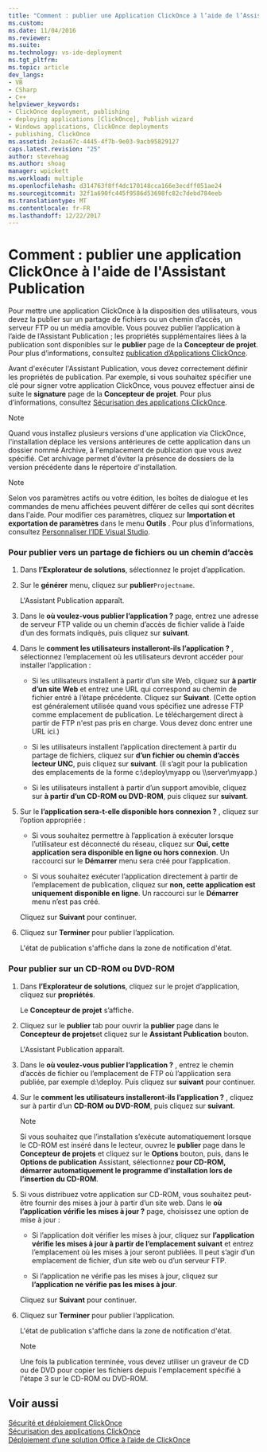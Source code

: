 ```yaml
---
title: "Comment : publier une Application ClickOnce à l’aide de l’Assistant Publication | Documents Microsoft"
ms.custom: 
ms.date: 11/04/2016
ms.reviewer: 
ms.suite: 
ms.technology: vs-ide-deployment
ms.tgt_pltfrm: 
ms.topic: article
dev_langs:
- VB
- CSharp
- C++
helpviewer_keywords:
- ClickOnce deployment, publishing
- deploying applications [ClickOnce], Publish wizard
- Windows applications, ClickOnce deployments
- publishing, ClickOnce
ms.assetid: 2e4aa67c-4445-4f7b-9e03-9acb95829127
caps.latest.revision: "25"
author: stevehoag
ms.author: shoag
manager: wpickett
ms.workload: multiple
ms.openlocfilehash: d314763f8ff4dc170148cca166e3ecdff051ae24
ms.sourcegitcommit: 32f1a690fc445f9586d53698fc82c7debd784eeb
ms.translationtype: MT
ms.contentlocale: fr-FR
ms.lasthandoff: 12/22/2017
---
```

# <a name="how-to-publish-a-clickonce-application-using-the-publish-wizard"></a>Comment : publier une application ClickOnce à l'aide de l'Assistant Publication
Pour mettre une application ClickOnce à la disposition des utilisateurs, vous devez la publier sur un partage de fichiers ou un chemin d’accès, un serveur FTP ou un média amovible. Vous pouvez publier l’application à l’aide de l’Assistant Publication ; les propriétés supplémentaires liées à la publication sont disponibles sur le **publier** page de la **Concepteur de projet**. Pour plus d’informations, consultez [publication d’Applications ClickOnce](../deployment/publishing-clickonce-applications.md).  
  
 Avant d'exécuter l'Assistant Publication, vous devez correctement définir les propriétés de publication. Par exemple, si vous souhaitez spécifier une clé pour signer votre application ClickOnce, vous pouvez effectuer ainsi de suite le **signature** page de la **Concepteur de projet**. Pour plus d’informations, consultez [Sécurisation des applications ClickOnce](../deployment/securing-clickonce-applications.md).  
  
> [!NOTE]
>  Quand vous installez plusieurs versions d'une application via ClickOnce, l'installation déplace les versions antérieures de cette application dans un dossier nommé Archive, à l'emplacement de publication que vous avez spécifié. Cet archivage permet d'éviter la présence de dossiers de la version précédente dans le répertoire d'installation.  
  
> [!NOTE]
>  Selon vos paramètres actifs ou votre édition, les boîtes de dialogue et les commandes de menu affichées peuvent différer de celles qui sont décrites dans l'aide. Pour modifier ces paramètres, cliquez sur **Importation et exportation de paramètres** dans le menu **Outils** . Pour plus d’informations, consultez [Personnaliser l’IDE Visual Studio](../ide/personalizing-the-visual-studio-ide.md).  
  
### <a name="to-publish-to-a-file-share-or-path"></a>Pour publier vers un partage de fichiers ou un chemin d’accès  
  
1.  Dans **l’Explorateur de solutions**, sélectionnez le projet d’application.  
  
2.  Sur le **générer** menu, cliquez sur **publier**`Projectname`.  
  
     L'Assistant Publication apparaît.  
  
3.  Dans le **où voulez-vous publier l’application ?** page, entrez une adresse de serveur FTP valide ou un chemin d’accès de fichier valide à l’aide d’un des formats indiqués, puis cliquez sur **suivant**.  
  
4.  Dans le **comment les utilisateurs installeront-ils l’application ?** , sélectionnez l’emplacement où les utilisateurs devront accéder pour installer l’application :  
  
    -   Si les utilisateurs installent à partir d’un site Web, cliquez sur **à partir d’un site Web** et entrez une URL qui correspond au chemin de fichier entré à l’étape précédente. Cliquez sur **Suivant**. (Cette option est généralement utilisée quand vous spécifiez une adresse FTP comme emplacement de publication. Le téléchargement direct à partir de FTP n'est pas pris en charge. Vous devez donc entrer une URL ici.)   
  
    -   Si les utilisateurs installent l’application directement à partir du partage de fichiers, cliquez sur **d’un fichier ou chemin d’accès lecteur UNC**, puis cliquez sur **suivant**. (Il s’agit pour la publication des emplacements de la forme c:\deploy\myapp ou \\\server\myapp.)  
  
    -   Si les utilisateurs installent à partir d’un support amovible, cliquez sur **à partir d’un CD-ROM ou DVD-ROM**, puis cliquez sur **suivant**.  
  
5.  Sur le **l’application sera-t-elle disponible hors connexion ?** , cliquez sur l’option appropriée :  
  
    -   Si vous souhaitez permettre à l’application à exécuter lorsque l’utilisateur est déconnecté du réseau, cliquez sur **Oui, cette application sera disponible en ligne ou hors connexion**. Un raccourci sur le **Démarrer** menu sera créé pour l’application.  
  
    -   Si vous souhaitez exécuter l’application directement à partir de l’emplacement de publication, cliquez sur **non, cette application est uniquement disponible en ligne**. Un raccourci sur le **Démarrer** menu n’est pas créé.  
  
     Cliquez sur **Suivant** pour continuer.  
  
6.  Cliquez sur **Terminer** pour publier l’application.  
  
     L'état de publication s'affiche dans la zone de notification d'état.  
  
### <a name="to-publish-to-a-cd-rom-or-dvd-rom"></a>Pour publier sur un CD-ROM ou DVD-ROM  
  
1.  Dans **l’Explorateur de solutions**, cliquez sur le projet d’application, cliquez sur **propriétés**.  
  
     Le **Concepteur de projet** s’affiche.  
  
2.  Cliquez sur le **publier** tab pour ouvrir la **publier** page dans le **Concepteur de projets**et cliquez sur le **Assistant Publication** bouton.  
  
     L'Assistant Publication apparaît.  
  
3.  Dans le **où voulez-vous publier l’application ?** , entrez le chemin d’accès de fichier ou l’emplacement de FTP où l’application sera publiée, par exemple d:\deploy. Puis cliquez sur **suivant** pour continuer.  
  
4.  Sur le **comment les utilisateurs installeront-ils l’application ?** , cliquez sur à partir d’un **CD-ROM ou DVD-ROM**, puis cliquez sur **suivant**.  
  
    > [!NOTE]
    >  Si vous souhaitez que l’installation s’exécute automatiquement lorsque le CD-ROM est inséré dans le lecteur, ouvrez le **publier** page dans le **Concepteur de projets** et cliquez sur le **Options** bouton, puis, dans le **Options de publication** Assistant, sélectionnez **pour CD-ROM, démarrer automatiquement le programme d’installation lors de l’insertion du CD-ROM**.  
  
5.  Si vous distribuez votre application sur CD-ROM, vous souhaitez peut-être fournir des mises à jour à partir d’un site web. Dans le **où l’application vérifie les mises à jour ?** page, choisissez une option de mise à jour :  
  
    -   Si l’application doit vérifier les mises à jour, cliquez sur **l’application vérifie les mises à jour à partir de l’emplacement suivant** et entrez l’emplacement où les mises à jour seront publiées. Il peut s’agir d’un emplacement de fichier, d’un site web ou d’un serveur FTP.  
  
    -   Si l’application ne vérifie pas les mises à jour, cliquez sur **l’application ne vérifie pas les mises à jour**.  
  
     Cliquez sur **Suivant** pour continuer.  
  
6.  Cliquez sur **Terminer** pour publier l’application.  
  
     L'état de publication s'affiche dans la zone de notification d'état.  
  
    > [!NOTE]
    >  Une fois la publication terminée, vous devez utiliser un graveur de CD ou de DVD pour copier les fichiers depuis l'emplacement spécifié à l'étape 3 sur le CD-ROM ou DVD-ROM.  
  
## <a name="see-also"></a>Voir aussi  
 [Sécurité et déploiement ClickOnce](../deployment/clickonce-security-and-deployment.md)   
 [Sécurisation des applications ClickOnce](../deployment/securing-clickonce-applications.md)   
 [Déploiement d’une solution Office à l’aide de ClickOnce](/office-dev/office-dev/deploying-an-office-solution-by-using-clickonce)